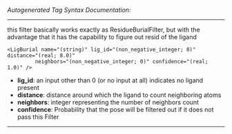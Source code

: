 _Autogenerated Tag Syntax Documentation:_

---
this filter basically works exactly as ResidueBurialFilter, but with the advantage that it has the capability to figure out resid of the ligand

```
<LigBurial name="(string)" lig_id="(non_negative_integer; 0)" distance="(real; 8.0)"
         neighbors="(non_negative_integer; 0)" confidence="(real; 1.0)" />
```

-   **lig_id**: an input other than 0 (or no input at all) indicates no ligand present
-   **distance**: distance around which the ligand to count neighboring atoms
-   **neighbors**: integer representing the number of neighbors count
-   **confidence**: Probability that the pose will be filtered out if it does not pass this Filter

---
